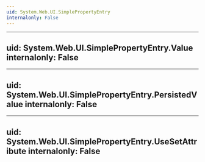 ```yaml
---
uid: System.Web.UI.SimplePropertyEntry
internalonly: False
---
```


---
uid: System.Web.UI.SimplePropertyEntry.Value
internalonly: False
---

---
uid: System.Web.UI.SimplePropertyEntry.PersistedValue
internalonly: False
---

---
uid: System.Web.UI.SimplePropertyEntry.UseSetAttribute
internalonly: False
---
